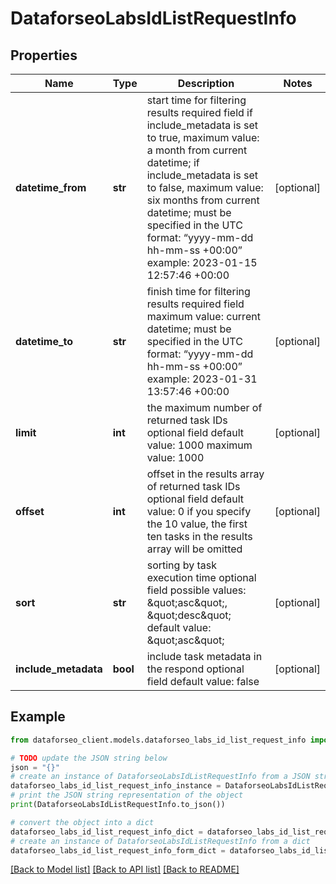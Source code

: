 # DataforseoLabsIdListRequestInfo


## Properties

Name | Type | Description | Notes
------------ | ------------- | ------------- | -------------
**datetime_from** | **str** | start time for filtering results required field if include_metadata is set to true, maximum value: a month from current datetime; if include_metadata is set to false, maximum value: six months from current datetime; must be specified in the UTC format: “yyyy-mm-dd hh-mm-ss +00:00” example: 2023-01-15 12:57:46 +00:00 | [optional] 
**datetime_to** | **str** | finish time for filtering results required field maximum value: current datetime; must be specified in the UTC format: “yyyy-mm-dd hh-mm-ss +00:00” example: 2023-01-31 13:57:46 +00:00 | [optional] 
**limit** | **int** | the maximum number of returned task IDs optional field default value: 1000 maximum value: 1000 | [optional] 
**offset** | **int** | offset in the results array of returned task IDs optional field default value: 0 if you specify the 10 value, the first ten tasks in the results array will be omitted | [optional] 
**sort** | **str** | sorting by task execution time optional field possible values: \&quot;asc\&quot;, \&quot;desc\&quot; default value: \&quot;asc\&quot; | [optional] 
**include_metadata** | **bool** | include task metadata in the respond optional field default value: false | [optional] 

## Example

```python
from dataforseo_client.models.dataforseo_labs_id_list_request_info import DataforseoLabsIdListRequestInfo

# TODO update the JSON string below
json = "{}"
# create an instance of DataforseoLabsIdListRequestInfo from a JSON string
dataforseo_labs_id_list_request_info_instance = DataforseoLabsIdListRequestInfo.from_json(json)
# print the JSON string representation of the object
print(DataforseoLabsIdListRequestInfo.to_json())

# convert the object into a dict
dataforseo_labs_id_list_request_info_dict = dataforseo_labs_id_list_request_info_instance.to_dict()
# create an instance of DataforseoLabsIdListRequestInfo from a dict
dataforseo_labs_id_list_request_info_form_dict = dataforseo_labs_id_list_request_info.from_dict(dataforseo_labs_id_list_request_info_dict)
```
[[Back to Model list]](../README.md#documentation-for-models) [[Back to API list]](../README.md#documentation-for-api-endpoints) [[Back to README]](../README.md)


